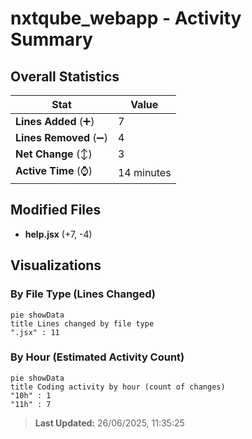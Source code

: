 # nxtqube_webapp - Activity Summary 

## Overall Statistics

| Stat                   | Value                                                             |
| ---------------------- | ----------------------------------------------------------------- |
| **Lines Added** (➕)   | 7                                          |
| **Lines Removed** (➖) | 4                                        |
| **Net Change** (↕)    | 3                |
| **Active Time** (⌚)   | 14 minutes |


## Modified Files
- **help.jsx** (+7, -4)

## Visualizations

### By File Type (Lines Changed)

```mermaid
pie showData
title Lines changed by file type
".jsx" : 11
```

### By Hour (Estimated Activity Count)

```mermaid
pie showData
title Coding activity by hour (count of changes)
"10h" : 1
"11h" : 7
```


> **Last Updated:** 26/06/2025, 11:35:25